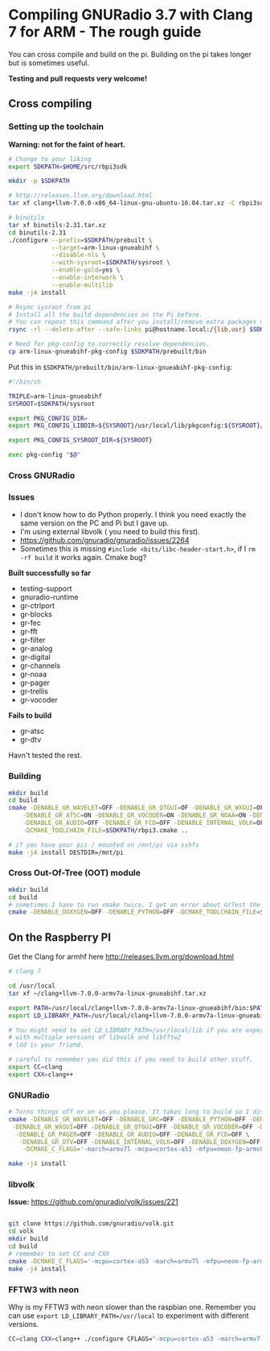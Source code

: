 # Compiling GNURadio 3.7 with Clang 7 for ARM  - The rough guide

You can cross compile and build on the pi. Building on the pi takes longer but is sometimes useful.

**Testing and pull requests very welcome!**

## Cross compiling

### Setting up the toolchain

**Warning: not for the faint of heart.**

```bash
# Change to your liking
export SDKPATH=$HOME/src/rbpi3sdk

mkdir -p $SDKPATH

# http://releases.llvm.org/download.html
tar xf clang+llvm-7.0.0-x86_64-linux-gnu-ubuntu-16.04.tar.xz -C rbpi3sdk/prebuilt --strip-components=1

# binutils
tar xf binutils-2.31.tar.xz
cd binutils-2.31
./configure --prefix=$SDKPATH/prebuilt \
            --target=arm-linux-gnueabihf \
            --disable-nls \
            --with-sysroot=$SDKPATH/sysroot \
            --enable-gold=yes \
            --enable-interwork \
            --enable-multilib
make -j4 install

# Rsync sysroot from pi
# Install all the build dependencies on the Pi before.
# You can repeat this command after you install/remove extra packages on the pi.
rsync -rl --delete-after --safe-links pi@hostname.local:/{lib,usr} $SDKPATH/sysroot

# Need for pkg-config to correctly resolve dependencies.
cp arm-linux-gnueabihf-pkg-config $SDKPATH/prebuilt/bin
```

Put this in ```$SDKPATH/prebuilt/bin/arm-linux-gnueabihf-pkg-config```:
```bash
#!/bin/sh

TRIPLE=arm-linux-gnueabihf
SYSROOT=$SDKPATH/sysroot

export PKG_CONFIG_DIR=
export PKG_CONFIG_LIBDIR=${SYSROOT}/usr/local/lib/pkgconfig:${SYSROOT}/usr/lib/pkgconfig:${SYSROOT}/usr/lib/${TRIPLE}/pkgconfig:${SYSROOT}/usr/share/pkgconfig

export PKG_CONFIG_SYSROOT_DIR=${SYSROOT}

exec pkg-config "$@"
```

### Cross GNURadio

### Issues

* I don't know how to do Python properly. I think you need exactly the same version on the PC and Pi but I gave up.
* I'm using external libvolk ( you need to build this first).
* https://github.com/gnuradio/gnuradio/issues/2264
* Sometimes this is missing ```#include <bits/libc-header-start.h>```, if I ```rm -rf build``` it works again. Cmake bug?

**Built successfully so far**

* testing-support
* gnuradio-runtime
* gr-ctrlport
* gr-blocks
* gr-fec
* gr-fft
* gr-filter
* gr-analog
* gr-digital
* gr-channels
* gr-noaa
* gr-pager
* gr-trellis
* gr-vocoder

**Fails to build**

* gr-atsc
* gr-dtv

Havn't tested the rest.

### Building

```bash
mkdir build
cd build
cmake -DENABLE_GR_WAVELET=OFF -DENABLE_GR_QTGUI=OF -DENABLE_GR_WXGUI=OFF -DENABLE_GRC=OFF -DENABLE_PYTHON=OFF \
	-DENABLE_GR_ATSC=ON -DENABLE_GR_VOCODER=ON -DENABLE_GR_NOAA=ON -DENABLE_GR_PAGER=ON \
	-DENABLE_GR_AUDIO=OFF -DENABLE_GR_FCD=OFF -DENABLE_INTERNAL_VOLK=OFF -DENABLE_GR_DTV=OFF -DENABLE_DOXYGEN=OFF \
    -DCMAKE_TOOLCHAIN_FILE=$SDKPATH/rbpi3.cmake ..

# if you have your pis / mounted on /mnt/pi via sshfs
make -j4 install DESTDIR=/mnt/pi    
```

### Cross Out-Of-Tree (OOT) module

```bash
mkdir build
cd build
# sometimes I have to run cmake twice, I get an error about GrTest the first time.
cmake -DENABLE_DOXYGEN=OFF -DENABLE_PYTHON=OFF -DCMAKE_TOOLCHAIN_FILE=$SDKPATH/rbpi3.cmake ..
```

## On the Raspberry PI

Get the Clang for armhf here http://releases.llvm.org/download.html

```bash
# clang 7

cd /usr/local
tar xf ~/clang+llvm-7.0.0-armv7a-linux-gnueabihf.tar.xz

export PATH=/usr/local/clang+llvm-7.0.0-armv7a-linux-gnueabihf/bin:$PATH
export LD_LIBRARY_PATH=/usr/local/clang+llvm-7.0.0-armv7a-linux-gnueabihf/lib

# You might need to set LD_LIBRARY_PATH=/usr/local/lib if you are experimenting
# with multiple versions of libvolk and libfftw2
# ldd is your friend.

# careful to remember you did this if you need to build other stuff.
export CC=clang
export CXX=clang++

```

### GNURadio

```bash
# Turns things off or on as you please. It takes long to build so I disable most of it.
cmake -DENABLE_GR_WAVELET=OFF -DENABLE_GRC=OFF -DENABLE_PYTHON=OFF -DENABLE_GR_ATSC=OFF \
 -DENABLE_GR_WXGUI=OFF -DENABLE_GR_QTGUI=OFF -DENABLE_GR_VOCODER=OFF -DENABLE_GR_NOAA=OFF \
  -DENABLE_GR_PAGER=OFF -DENABLE_GR_AUDIO=OFF -DENABLE_GR_FCD=OFF \
   -DENABLE_GR_DTV=OFF -DENABLE_INTERNAL_VOLK=OFF -DENABLE_DOXYGEN=OFF \
    -DCMAKE_C_FLAGS='-march=armv7l -mcpu=cortex-a53 -mfpu=neon-fp-armv8 -mfloat-abi=hard' ..

make -j4 install
```

### libvolk

**Issue:** https://github.com/gnuradio/volk/issues/221

```bash

git clone https://github.com/gnuradio/volk.git
cd volk
mkdir build
cd build
# remember to set CC and CXX
cmake -DCMAKE_C_FLAGS='-mcpu=cortex-a53 -march=armv7l -mfpu=neon-fp-armv8 -mfloat-abi=hard' ..
make -j4 install
```

### FFTW3 with neon

Why is my FFTW3 with neon slower than the raspbian one.
Remember you can use ```export LD_LIBRARY_PATH=/usr/local``` to experiment with different versions.

```bash
CC=clang CXX=clang++ ./configure CFLAGS="-mcpu=cortex-a53 -march=armv7l -mfpu=neon-fp-armv8 -mfloat-abi=hard" --enable-float --enable-neon --enable-shared --enable-threads
```
